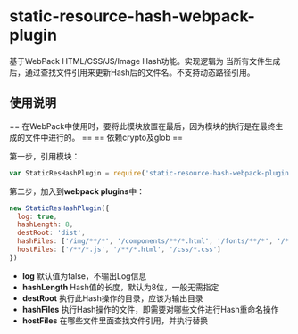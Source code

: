# static-resource-hash-webpack-plugin
基于WebPack HTML/CSS/JS/Image Hash功能。实现逻辑为 当所有文件生成后，通过查找文件引用来更新Hash后的文件名。不支持动态路径引用。

## 使用说明

== 在WebPack中使用时，要将此模块放置在最后，因为模块的执行是在最终生成的文件中进行的。 ==
== 依赖crypto及glob ==

第一步，引用模块：
```javascript
var StaticResHashPlugin = require('static-resource-hash-webpack-plugin')
```

第二步，加入到**webpack plugins**中：
```javascript
new StaticResHashPlugin({
  log: true,
  hashLength: 8,
  destRoot: 'dist',
  hashFiles: ['/img/**/*', '/components/**/*.html', '/fonts/**/*', '/*.js', '/404.html', '/css/*.css' ],
  hostFiles: ['/**/*.js', '/**/*.html', '/css/*.css']
})
```
- **log** 默认值为false，不输出Log信息
- **hashLength** Hash值的长度，默认为8位，一般无需指定
- **destRoot** 执行此Hash操作的目录，应该为输出目录
- **hashFiles** 执行Hash操作的文件，即需要对哪些文件进行Hash重命名操作
- **hostFiles** 在哪些文件里面查找文件引用，并执行替换

